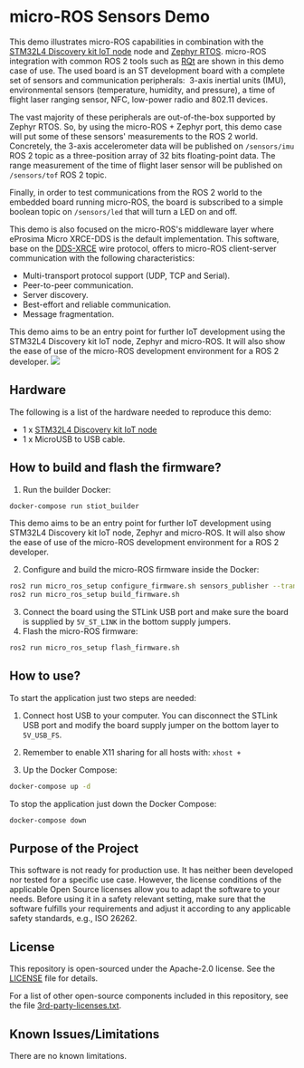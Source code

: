 # micro-ROS Sensors Demo

This demo illustrates micro-ROS capabilities in combination with the [STM32L4 Discovery kit IoT node](https://www.st.com/en/evaluation-tools/b-l475e-iot01a.html) node and [Zephyr RTOS](https://www.zephyrproject.org/).
micro-ROS integration with common ROS 2 tools such as [RQt](http://wiki.ros.org/rqt) are shown in this demo case of use. The used board is an ST development board with a complete set of sensors and communication peripherals:  3-axis inertial units (IMU), environmental sensors (temperature, humidity, and pressure), a time of flight laser ranging sensor, NFC, low-power radio and 802.11 devices.

The vast majority of these peripherals are out-of-the-box supported by Zephyr RTOS. So, by using the micro-ROS + Zephyr port, this demo case will put some of these sensors' measurements to the ROS 2 world. Concretely, the 3-axis accelerometer data will be published on `/sensors/imu` ROS 2 topic as a three-position array of 32 bits floating-point data. The range measurement of the time of flight laser sensor will be published on `/sensors/tof` ROS 2 topic. 

Finally, in order to test communications from the ROS 2 world to the embedded board running micro-ROS, the board is subscribed to a simple boolean topic on `/sensors/led` that will turn a LED on and off.

This demo is also focused on the micro-ROS's middleware layer where eProsima Micro XRCE-DDS is the default implementation. This software, base on the [DDS-XRCE](https://www.omg.org/spec/DDS-XRCE/About-DDS-XRCE/) wire protocol, offers to micro-ROS client-server communication with the following characteristics:

 * Multi-transport protocol support (UDP, TCP and Serial).
 * Peer-to-peer communication.
 * Server discovery.
 * Best-effort and reliable communication.
 * Message fragmentation.

This demo aims to be an entry point for further IoT development using the STM32L4 Discovery kit IoT node, Zephyr and micro-ROS. It will also show the ease of use of the micro-ROS development environment for a ROS 2 developer.
![](http://www.plantuml.com/plantuml/proxy?cache=no&src=https://raw.githubusercontent.com/micro-ROS/micro-ROS_sensors_demo/master/assets/diagrams/architecture.puml)

## Hardware

The following is a list of the hardware needed to reproduce this demo:

* 1 x [STM32L4 Discovery kit IoT node](https://www.st.com/en/evaluation-tools/b-l475e-iot01a.html)
* 1 x MicroUSB to USB cable.

## How to build and flash the firmware?

1. Run the builder Docker:
```bash
docker-compose run stiot_builder
```
This demo aims to be an entry point for further IoT development using STM32L4 Discovery kit IoT node, Zephyr and micro-ROS. It will also show the ease of use of the micro-ROS development environment for a ROS 2 developer.

2. Configure and build the micro-ROS firmware inside the Docker:
```bash
ros2 run micro_ros_setup configure_firmware.sh sensors_publisher --transport serial-usb
ros2 run micro_ros_setup build_firmware.sh 
```

3. Connect the board using the STLink USB port and make sure the board is supplied by `5V_ST_LINK` in the bottom supply jumpers.
4. Flash the micro-ROS firmware:
```bash
ros2 run micro_ros_setup flash_firmware.sh
```

## How to use?

To start the application just two steps are needed:

1. Connect host USB to your computer. You can disconnect the STLink USB port and modify the board supply jumper on the bottom layer to `5V_USB_FS`.

2. Remember to enable X11 sharing for all hosts with: `xhost +`

3. Up the Docker Compose:

```bash
docker-compose up -d
```

To stop the application just down the Docker Compose:

```bash
docker-compose down
```

## Purpose of the Project

This software is not ready for production use. It has neither been developed nor
tested for a specific use case. However, the license conditions of the
applicable Open Source licenses allow you to adapt the software to your needs.
Before using it in a safety relevant setting, make sure that the software
fulfills your requirements and adjust it according to any applicable safety
standards, e.g., ISO 26262.

## License

This repository is open-sourced under the Apache-2.0 license. See the [LICENSE](LICENSE) file for details.

For a list of other open-source components included in this repository,
see the file [3rd-party-licenses.txt](3rd-party-licenses.txt).

## Known Issues/Limitations

There are no known limitations.
